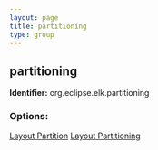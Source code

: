 ```yaml
---
layout: page
title: partitioning
type: group
---
```

## partitioning

**Identifier:** org.eclipse.elk.partitioning

### Options:

[Layout Partition](org-eclipse-elk-partitioning-partition)
[Layout Partitioning](org-eclipse-elk-partitioning-activate)
